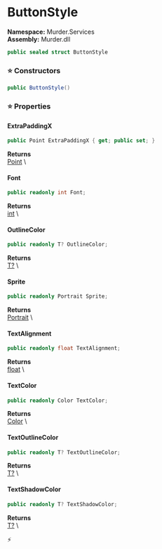 # ButtonStyle

**Namespace:** Murder.Services \
**Assembly:** Murder.dll

```csharp
public sealed struct ButtonStyle
```

### ⭐ Constructors
```csharp
public ButtonStyle()
```

### ⭐ Properties
#### ExtraPaddingX
```csharp
public Point ExtraPaddingX { get; public set; }
```

**Returns** \
[Point](../../Murder/Core/Geometry/Point.html) \
#### Font
```csharp
public readonly int Font;
```

**Returns** \
[int](https://learn.microsoft.com/en-us/dotnet/api/System.Int32?view=net-7.0) \
#### OutlineColor
```csharp
public readonly T? OutlineColor;
```

**Returns** \
[T?](https://learn.microsoft.com/en-us/dotnet/api/System.Nullable-1?view=net-7.0) \
#### Sprite
```csharp
public readonly Portrait Sprite;
```

**Returns** \
[Portrait](../../Murder/Core/Portrait.html) \
#### TextAlignment
```csharp
public readonly float TextAlignment;
```

**Returns** \
[float](https://learn.microsoft.com/en-us/dotnet/api/System.Single?view=net-7.0) \
#### TextColor
```csharp
public readonly Color TextColor;
```

**Returns** \
[Color](../../Murder/Core/Graphics/Color.html) \
#### TextOutlineColor
```csharp
public readonly T? TextOutlineColor;
```

**Returns** \
[T?](https://learn.microsoft.com/en-us/dotnet/api/System.Nullable-1?view=net-7.0) \
#### TextShadowColor
```csharp
public readonly T? TextShadowColor;
```

**Returns** \
[T?](https://learn.microsoft.com/en-us/dotnet/api/System.Nullable-1?view=net-7.0) \


⚡
